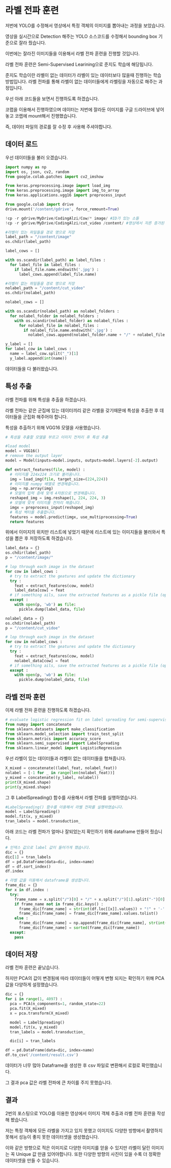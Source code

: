 # 라벨 전파 훈련

저번에 YOLO를 수정해서 영상에서 특정 객체의 이미지를 뽑아내는 과정을 보았습니다.

영상을 실시간으로 Detection 해주는 YOLO 소스코드를 수정해서 bounding box 기준으로 잘라 줬습니다.

이번에는 잘라진 이미지들을 이용해서 라벨 전파 훈련을 진행할 것입니다.

라벨 전파 훈련은 Semi-Supervised Learining으로 준지도 학습에 해당됩니다.

준지도 학습이란 라벨이 없는 데이터가 라벨이 있는 데이터보다 많을때 진행하는 학습 방법입니다. 라벨 전파를 통해 라벨이 없는 데이터들에게 라벨링을 자동으로 해주는 과정입니다.

우선 아래 코드들을 보면서 진행하도록 하겠습니다.

코랩을 이용해서 진행하였으며 데이터는 저번에 잘라둔 이미지를 구글 드라이브에 넣어 놓고 코랩에 mount해서 진행했습니다.

즉, 데이터 파일의 경로를 잘 수정 후 사용해 주셔야합니다.

## 데이터 로드

우선 데이터들을 불러 오겠습니다.


```python
import numpy as np
import os, json, cv2, random
from google.colab.patches import cv2_imshow

from keras.preprocessing.image import load_img
from keras.preprocessing.image import img_to_array
from keras.applications.vgg16 import preprocess_input
```


```python
from google.colab import drive
drive.mount('/content/gdrive', force_remount=True)
```


```python
!cp -r gdrive/MyDrive/CodingAlzi/Cow/* image/ #ID가 있는 소들
!cp -r gdrive/MyDrive/CodingAlzi/cut_video /content/ #영상에서 자른 증가된 소 이미지
```


```python
#라벨이 있는 파일들을 경로 명으로 저장
label_path = "/content/image"
os.chdir(label_path)

label_cows = []

with os.scandir(label_path) as label_files :
  for label_file in label_files :
    if label_file.name.endswith('.jpg') :
      label_cows.append(label_file.name)

#라벨이 없는 파일들을 경로 명으로 저장
nolabel_path = "/content/cut_video"
os.chdir(nolabel_path)

nolabel_cows = []

with os.scandir(nolabel_path) as nolabel_folders :
  for nolabel_folder in nolabel_folders :
    with os.scandir(nolabel_folder) as nolabel_files :
      for nolabel_file in nolabel_files :
        if nolabel_file.name.endswith('.jpg') :
          nolabel_cows.append(nolabel_folder.name + "/" + nolabel_file.name)
```


```python
y_label = []
for label_cow in label_cows :
  name = label_cow.split("_")[1]
  y_label.append(int(name))
```

데이터들을 다 불러왔습니다.

## 특성 추출

라벨 전파를 위해 특성을 추출을 하겠습니다.

라벨 전파는 같은 군집에 있는 데이터끼리 같은 라벨을 갖기때문에 특성을 추출한 후 데이터들을 군집화 해주어야 합니다.

특성을 추출하기 위해 VGG16 모델을 사용했습니다.


```python
# 특성을 추출할 모델을 부르고 이미지 전처리 후 특성 추출

#load model
model = VGG16()
# remove the output layer
model = Model(inputs=model.inputs, outputs=model.layers[-2].output)

def extract_features(file, model) :
  # 이미지를 224x224 크기로 불러옴니다.
  img = load_img(file, target_size=(224,224))
  # 이미지를 numpy 배열로 변경해줍니다.
  img = np.array(img)
  # 모델의 입력 층에 맞게 4차원으로 변경해줍니다.
  reshaped_img = img.reshape(1, 224, 224, 3)
  # 모델에 맞게 이미지를 전처리 해줍니다.
  imgx = preprocess_input(reshaped_img)
  # 특성 벡터를 추출합니다.
  features = model.predict(imgx, use_multiprocessing=True)
  return features
```

위에서 이미지의 위치만 리스트에 넣었기 때문에 리스트에 있는 이미지들을 불러와서 특성을 뽑은 후 저장하도록 하겠습니다.


```python
label_data = {}
os.chdir(label_path)
p = "/content/image/"

# lop through each image in the dataset
for cow in label_cows :
  # try to extract the geatures and update the dictionary
  try :
    feat = extract_features(cow, model)
    label_data[cow] = feat
  # if something ails, save the extracted features as a pickle file (optional)
  except :
    with open(p, 'wb') as file:
      pickle.dump(label_data, file)

nolabel_data = {}
os.chdir(nolabel_path)
p = "/content/cut_vidoe"

# lop through each image in the dataset
for cow in nolabel_cows :
  # try to extract the geatures and update the dictionary
  try :
    feat = extract_features(cow, model)
    nolabel_data[cow] = feat
  # if something ails, save the extracted features as a pickle file (optional)
  except :
    with open(p, 'wb') as file:
      pickle.dump(nolabel_data, file)
```

## 라벨 전파 훈련

이제 라벨 전파 훈련을 진행하도록 하겠습니다.


```python
# evaluate logistic regression fit on label spreading for semi-supervised learning
from numpy import concatenate
from sklearn.datasets import make_classification
from sklearn.model_selection import train_test_split
from sklearn.metrics import accuracy_score
from sklearn.semi_supervised import LabelSpreading
from sklearn.linear_model import LogisticRegression
```

우선 라벨이 있는 데이터들과 라벨이 없는 데이터들을 합쳐줍니다.


```python
X_mixed = concatenate((label_feat, nolabel_feat))
nolabel = [-1 for _ in range(len(nolabel_feat))]
y_mixed = concatenate((y_label, nolabel))
print(X_mixed.shape)
print(y_mixed.shape)
```

그 후 LabelSpreading() 함수를 사용해서 라벨 전파를 실행하였습니다.


```python
#LabelSpreading() 함수를 이용해서 라벨 전파를 실행하였습니다.
model = LabelSpreading()
model.fit(x, y_mixed)
tran_labels = model.transduction_
```

아래 코드는 라벨 전파가 얼마나 잘되었는지 확인하기 위해 dataframe 만들어 줬습니다.


```python
# 인덱스 값으로 label 값이 들어가게 했습니다.
dic = {}
dic[1] = tran_labels
df = pd.DataFrame(data=dic, index=name)
df = df.sort_index()
df.index

# 라벨 값을 이용해서 dataframe을 생성합니다.
frame_dic = {}
for x in df.index :
  try:
    frame_name = x.split("/")[0] + "/" + x.split("/")[1].split("-")[0]
    if frame_name not in frame_dic.keys() :
      frame_dic[frame_name] = str(int(df.loc[[x]].values)) + "!" + '-'.join(x.split("/")[1].split("-")[1:])
      frame_dic[frame_name] = frame_dic[frame_name].values.tolist()
    else :
      frame_dic[frame_name] = np.append(frame_dic[frame_name], str(int(df.loc[[x]].values))+ "!" + '-'.join(x.split("/")[1].split("-")[1:]))
      frame_dic[frame_name] = sorted(frame_dic[frame_name])
  except:
    pass
```

## 데이터 저장

라벨 전파 훈련은 끝났습니다.

하지만 PCA의 값이 변경됨에 따라 데이터들이 어떻게 변형 되지는 확인하기 위해 PCA값을 다양하게 설정했습니다.


```python
dic = {}
for i in range(1, 4097) :
  pca = PCA(n_components=1, random_state=22)
  pca.fit(X_mixed)
  x = pca.transform(X_mixed)

  model = LabelSpreading()
  model.fit(x, y_mixed)
  tran_labels = model.transduction_

  dic[i] = tran_labels
```


```python
df = pd.DataFrame(data=dic, index=name)
df.to_csv('/content/result.csv')
```

데이터가 너무 많아 Dataframe을 생성한 후 csv 파일로 변환해서 로컬로 확인했습니다.

그 결과 pca 값은 라벨 전파에 큰 차이를 주지 못했습니다.

## 결과

2번의 포스팅으로 YOLO를 이용한 영상에서 이미지 객체 추출과 라벨 전파 훈련을 작성해 봤습니다.

저는 특정 객체에 모든 라벨을 가지고 있지 못했고 이미지도 다양한 방향에서 촬영하지 못해서 성능이 좋지 못한 데이터셋을 생성했습니다.

이와 같은 방향으로 적은 이미지로 다양한 이미지를 얻을 수 있지만 라벨이 달린 이미지는 꼭 Unique 값 만큼 있어야합니다. 또한 다양한 방향의 사진이 있을 수록 더 정확한 데이터셋을 만들 수 있습니다.

